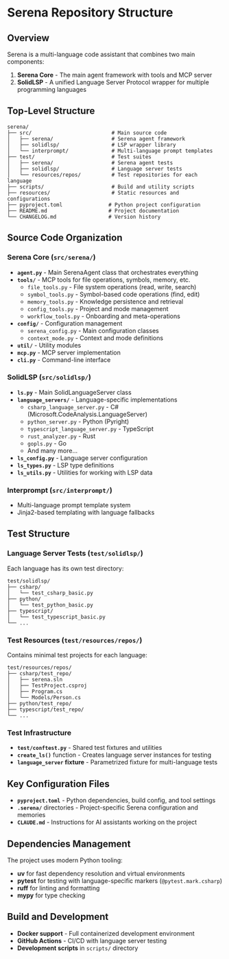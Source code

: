 # Serena Repository Structure

## Overview
Serena is a multi-language code assistant that combines two main components:
1. **Serena Core** - The main agent framework with tools and MCP server
2. **SolidLSP** - A unified Language Server Protocol wrapper for multiple programming languages

## Top-Level Structure

```
serena/
├── src/                          # Main source code
│   ├── serena/                   # Serena agent framework
│   ├── solidlsp/                 # LSP wrapper library  
│   └── interprompt/              # Multi-language prompt templates
├── test/                         # Test suites
│   ├── serena/                   # Serena agent tests
│   ├── solidlsp/                 # Language server tests
│   └── resources/repos/          # Test repositories for each language
├── scripts/                      # Build and utility scripts
├── resources/                    # Static resources and configurations
├── pyproject.toml               # Python project configuration
├── README.md                    # Project documentation
└── CHANGELOG.md                 # Version history
```

## Source Code Organization

### Serena Core (`src/serena/`)
- **`agent.py`** - Main SerenaAgent class that orchestrates everything
- **`tools/`** - MCP tools for file operations, symbols, memory, etc.
  - `file_tools.py` - File system operations (read, write, search)
  - `symbol_tools.py` - Symbol-based code operations (find, edit)
  - `memory_tools.py` - Knowledge persistence and retrieval
  - `config_tools.py` - Project and mode management
  - `workflow_tools.py` - Onboarding and meta-operations
- **`config/`** - Configuration management
  - `serena_config.py` - Main configuration classes
  - `context_mode.py` - Context and mode definitions
- **`util/`** - Utility modules
- **`mcp.py`** - MCP server implementation
- **`cli.py`** - Command-line interface

### SolidLSP (`src/solidlsp/`)
- **`ls.py`** - Main SolidLanguageServer class
- **`language_servers/`** - Language-specific implementations
  - `csharp_language_server.py` - C# (Microsoft.CodeAnalysis.LanguageServer)
  - `python_server.py` - Python (Pyright)
  - `typescript_language_server.py` - TypeScript
  - `rust_analyzer.py` - Rust
  - `gopls.py` - Go
  - And many more...
- **`ls_config.py`** - Language server configuration
- **`ls_types.py`** - LSP type definitions
- **`ls_utils.py`** - Utilities for working with LSP data

### Interprompt (`src/interprompt/`)
- Multi-language prompt template system
- Jinja2-based templating with language fallbacks

## Test Structure

### Language Server Tests (`test/solidlsp/`)
Each language has its own test directory:
```
test/solidlsp/
├── csharp/
│   └── test_csharp_basic.py
├── python/
│   └── test_python_basic.py
├── typescript/
│   └── test_typescript_basic.py
└── ...
```

### Test Resources (`test/resources/repos/`)
Contains minimal test projects for each language:
```
test/resources/repos/
├── csharp/test_repo/
│   ├── serena.sln
│   ├── TestProject.csproj
│   ├── Program.cs
│   └── Models/Person.cs
├── python/test_repo/
├── typescript/test_repo/
└── ...
```

### Test Infrastructure
- **`test/conftest.py`** - Shared test fixtures and utilities
- **`create_ls()`** function - Creates language server instances for testing
- **`language_server` fixture** - Parametrized fixture for multi-language tests

## Key Configuration Files

- **`pyproject.toml`** - Python dependencies, build config, and tool settings
- **`.serena/`** directories - Project-specific Serena configuration and memories
- **`CLAUDE.md`** - Instructions for AI assistants working on the project

## Dependencies Management

The project uses modern Python tooling:
- **uv** for fast dependency resolution and virtual environments
- **pytest** for testing with language-specific markers (`@pytest.mark.csharp`)
- **ruff** for linting and formatting
- **mypy** for type checking

## Build and Development

- **Docker support** - Full containerized development environment
- **GitHub Actions** - CI/CD with language server testing
- **Development scripts** in `scripts/` directory